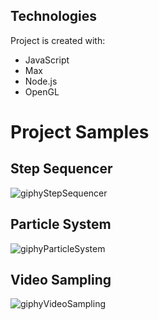 ## Technologies
Project is created with:
* JavaScript
* Max
* Node.js
* OpenGL

# Project Samples
## Step Sequencer  
![giphyStepSequencer](https://user-images.githubusercontent.com/33137497/56237073-1b6d1400-6059-11e9-8431-5c3656a8805e.gif)

## Particle System  
![giphyParticleSystem](https://user-images.githubusercontent.com/33137497/56238024-743dac00-605b-11e9-99fc-2d3e9d84aeb3.gif)

## Video Sampling  
![giphyVideoSampling](https://user-images.githubusercontent.com/33137497/56238248-02199700-605c-11e9-9f56-b0415738ad40.gif)
